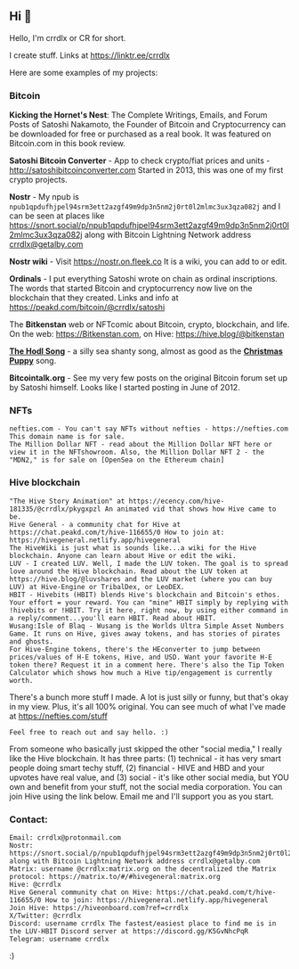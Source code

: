 ## Hi 👋

Hello, I'm crrdlx or CR for short.

I create stuff. Links at https://linktr.ee/crrdlx

Here are some examples of my projects:

### Bitcoin

**Kicking the Hornet's Nest**: The Complete Writings, Emails, and Forum Posts of Satoshi Nakamoto, the Founder of Bitcoin and Cryptocurrency can be downloaded for free or purchased as a real book. It was featured on Bitcoin.com in this book review.

**Satoshi Bitcoin Converter** - App to check crypto/fiat prices and units - http://satoshibitcoinconverter.com Started in 2013, this was one of my first crypto projects.

**Nostr** - My npub is ```npub1qpdufhjpel94srm3ett2azgf49m9dp3n5nm2j0rt0l2mlmc3ux3qza082j``` and I can be seen at places like https://snort.social/p/npub1qpdufhjpel94srm3ett2azgf49m9dp3n5nm2j0rt0l2mlmc3ux3qza082j along with Bitcoin Lightning Network address crrdlx@getalby.com
    
**Nostr wiki** - Visit https://nostr.on.fleek.co It is a wiki, you can add to or edit.

**Ordinals** - I put everything Satoshi wrote on chain as ordinal inscriptions. The words that started Bitcoin and cryptocurrency now live on the blockchain that they created. Links and info at https://peakd.com/bitcoin/@crrdlx/satoshi

The **Bitkenstan** web or NFTcomic about Bitcoin, crypto, blockchain, and life. On the web: https://Bitkenstan.com, on Hive: https://hive.blog/@bitkenstan

**[The Hodl Song](https://peakd.com/crypto/@crrdlx/the-hodl-song)** - a silly sea shanty song, almost as good as the **[Christmas Puppy](https://nefties.com/pages/puppy.html)** song.

**Bitcointalk.org** - See my very few posts on the original Bitcoin forum set up by Satoshi himself. Looks like I started posting in June of 2012.

### NFTs

    nefties.com - You can't say NFTs without nefties - https://nefties.com This domain name is for sale.
    The Million Dollar NFT - read about the Million Dollar NFT here or view it in the NFTshowroom. Also, the Million Dollar NFT 2 - the "MDN2," is for sale on [OpenSea on the Ethereum chain]

### Hive blockchain

    "The Hive Story Animation" at https://ecency.com/hive-181335/@crrdlx/pkygxpzl An animated vid that shows how Hive came to be.
    Hive General - a community chat for Hive at https://chat.peakd.com/t/hive-116655/0 How to join at: https://hivegeneral.netlify.app/hivegeneral
    The HiveWiki is just what is sounds like...a wiki for the Hive blockchain. Anyone can learn about Hive or edit the wiki.
    LUV - I created LUV. Well, I made the LUV token. The goal is to spread love around the Hive blockchain. Read about the LUV token at https://hive.blog/@luvshares and the LUV market (where you can buy LUV) at Hive-Engine or TribalDex, or LeoDEX.
    HBIT - Hivebits (HBIT) blends Hive's blockchain and Bitcoin's ethos. Your effort = your reward. You can "mine" HBIT simply by replying with !hivebits or !HBIT. Try it here, right now, by using either command in a reply/comment...you'll earn HBIT. Read about HBIT.
    Wusang:Isle of Blaq - Wusang is the Worlds Ultra Simple Asset Numbers Game. It runs on Hive, gives away tokens, and has stories of pirates and ghosts.
    For Hive-Engine tokens, there's the HEconverter to jump between prices/values of H-E tokens, Hive, and USD. Want your favorite H-E token there? Request it in a comment here. There's also the Tip Token Calculator which shows how much a Hive tip/engagement is currently worth.

There's a bunch more stuff I made. A lot is just silly or funny, but that's okay in my view. Plus, it's all 100% original. You can see much of what I've made at https://nefties.com/stuff

    Feel free to reach out and say hello. :)

From someone who basically just skipped the other "social media," I really like the Hive blockchain. It has three parts: (1) technical - it has very smart people doing smart techy stuff, (2) financial - HIVE and HBD and your upvotes have real value, and (3) social - it's like other social media, but YOU own and benefit from your stuff, not the social media corporation. You can join Hive using the link below. Email me and I'll support you as you start.

### Contact:

    Email: crrdlx@protonmail.com
    Nostr: https://snort.social/p/npub1qpdufhjpel94srm3ett2azgf49m9dp3n5nm2j0rt0l2mlmc3ux3qza082j along with Bitcoin Lightning Network address crrdlx@getalby.com
    Matrix: username @crrdlx:matrix.org on the decentralized the Matrix protocol: https://matrix.to/#/#hivegeneral:matrix.org
    Hive: @crrdlx
    Hive General community chat on Hive: https://chat.peakd.com/t/hive-116655/0 How to join: https://hivegeneral.netlify.app/hivegeneral
    Join Hive: https://hiveonboard.com?ref=crrdlx
    X/Twitter: @crrdlx
    Discord: username crrdlx The fastest/easiest place to find me is in the LUV-HBIT Discord server at https://discord.gg/K5GvNhcPqR
    Telegram: username crrdlx

:)

<!--
**crrdlx/crrdlx** is a ✨ _special_ ✨ repository because its `README.md` (this file) appears on your GitHub profile.

Here are some ideas to get you started:

- 🔭 I’m currently working on ...
- 🌱 I’m currently learning ...
- 👯 I’m looking to collaborate on ...
- 🤔 I’m looking for help with ...
- 💬 Ask me about ...
- 📫 How to reach me: ...
- 😄 Pronouns: ...
- ⚡ Fun fact: ...
-->
